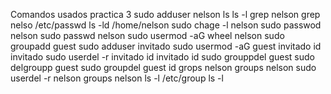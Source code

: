 Comandos usados practica 3
  sudo adduser nelson
 ls
  ls -l
  grep nelson
 grep nelso /etc/passwd
  ls -ld /home/nelson
  sudo chage -l nelson
  sudo passwod nelson
  sudo passwd nelson
  sudo usermod -aG wheel nelson
  sudo groupadd guest 
  sudo adduser invitado
  sudo usermod -aG guest invitado
  id invitado
  sudo userdel -r invitado
  id invitado
  id
  sudo grouppdel guest
  sudo delgroupp guest
  sudo groupdel guest
  id
  grops nelson
  groups nelson
  sudo userdel -r nelson
  groups nelson
  ls -l /etc/group
  ls -l
